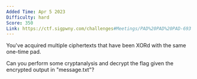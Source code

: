 ```yaml
---
Added Time: Apr 5 2023
Difficulty: hard
Score: 350
Link: https://ctf.sigpwny.com/challenges#Meetings/PAD%20PAD%20PAD-693
---
```

You've acquired multiple ciphertexts that have been XORd with the same one-time pad.

Can you perform some cryptanalysis and decrypt the flag given the encrypted output in "message.txt"?

